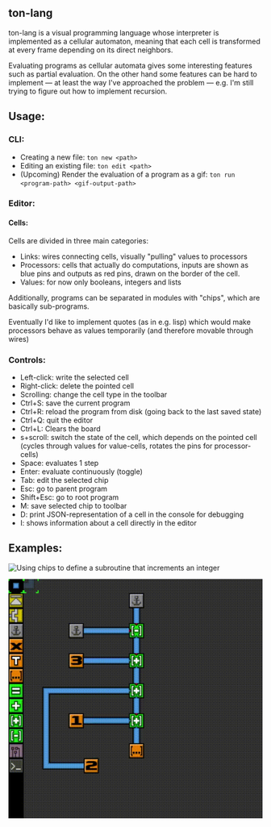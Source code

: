 ## ton-lang

ton-lang is a visual programming language whose interpreter is implemented as a
cellular automaton, meaning that each cell is transformed at every frame
depending on its direct neighbors.

Evaluating programs as cellular automata gives some interesting features such as
partial evaluation. On the other hand some features can be hard to implement —
at least the way I've approached the problem — e.g. I'm still trying to figure
out how to implement recursion.
 
## Usage:

### CLI: 

- Creating a new file: `ton new <path>`
- Editing an existing file: `ton edit <path>`
- (Upcoming) Render the evaluation of a program as a gif: `ton run
  <program-path> <gif-output-path>`
  
### Editor:

#### Cells:

Cells are divided in three main categories:
- Links: wires connecting cells, visually "pulling" values to processors
- Processors: cells that actually do computations, inputs are shown as blue pins
  and outputs as red pins, drawn on the border of the cell.
- Values: for now only booleans, integers and lists

Additionally, programs can be separated in modules with "chips", which are
basically sub-programs.

Eventually I'd like to implement quotes (as in e.g. lisp) which would make
processors behave as values temporarily (and therefore movable through wires)

### Controls:

- Left-click: write the selected cell
- Right-click: delete the pointed cell
- Scrolling: change the cell type in the toolbar
- Ctrl+S: save the current program
- Ctrl+R: reload the program from disk (going back to the last saved state)
- Ctrl+Q: quit the editor
- Ctrl+L: Clears the board
- s+scroll: switch the state of the cell, which depends on the pointed cell
  (cycles through values for value-cells, rotates the pins for processor-cells)
- Space: evaluates 1 step
- Enter: evaluate continuously (toggle)
- Tab: edit the selected chip
- Esc: go to parent program
- Shift+Esc: go to root program
- M: save selected chip to toolbar
- D: print JSON-representation of a cell in the console for debugging
- I: shows information about a cell directly in the editor

## Examples:

![Using chips to define a subroutine that increments an integer](screenshots/chip_increment.gifv)

![Manipulating lists (pushing 1, 2 and 3 and popping 1)](screenshots/manipulating_lists.gifv)

